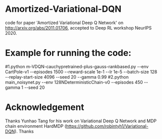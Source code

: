 # Amortized-Variational-DQN
code for paper 'Amortized Variational Deep Q Network' on http://arxiv.org/abs/2011.01706, accepted to Deep RL workshop NeurIPS 2020.

# Example for running the code:
#1.python m-VDQN-cauchypretrained-plus-gauss-rankbased.py --env CartPole-v1 --episodes 1500 --reward-scale 1e-1 --lr 1e-5 --batch-size 128 --replay-start-size 4096 --seed 20 --gamma 0.99
#2.python main_noisynet.py --env 128NDeterministicChain-v0 --episodes 450 --gamma 1 --seed 20

# Acknowledgement
Thanks Yunhao Tang for his work on Variational Deep Q Network and MDP chain environment HardMDP (https://github.com/robintyh1/Variational-DQN). Thanks 
